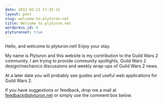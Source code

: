 ```yaml
---
date: 2012-02-21 17:25:11
layout: post
slug: welcome-to-plyturon-net
title: Welcome to plyturon.net
wordpress_id: 6
plyturonnet: true
---
```


Hello, and welcome to plyturon.net! Enjoy your stay.

My name is Plyturon and this website is my contribution to the Guild Wars 2 community.
I am trying to provide community spotlights, Guild Wars 2 design/mechanics discussions and weekly wrap-ups of Guild Wars 2 news.

At a later date you will probably see guides and useful web applications for Guild Wars 2.


If you have suggestions or feedback, drop me a mail at feedback@plyturon.net or simply use the comment box below.
